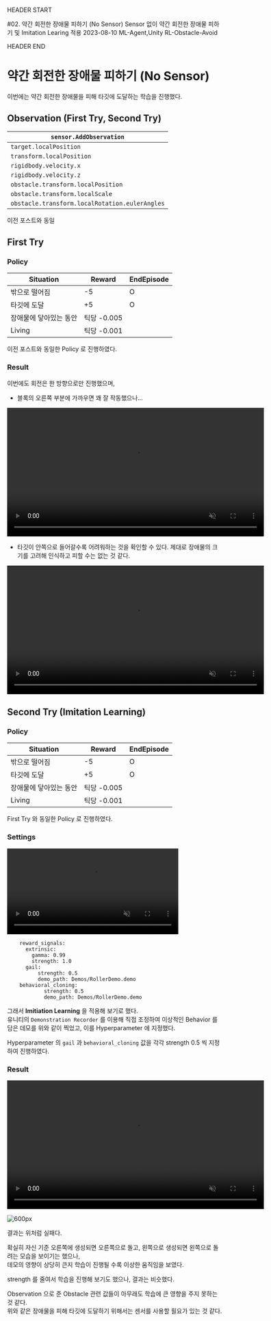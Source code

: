 HEADER START

#02. 약간 회전한 장애물 피하기 (No Sensor)
Sensor 없이 약간 회전한 장애물 피하기 및 Imitation Learing 적용
2023-08-10
ML-Agent,Unity
RL-Obstacle-Avoid

HEADER END

# 약간 회전한 장애물 피하기 (No Sensor)

이번에는 약간 회전한 장애물을 피해 타깃에 도달하는 학습을 진행했다.

## Observation (First Try, Second Try)

| `sensor.AddObservation`                        |
| ---------------------------------------------- |
| `target.localPosition`                         |
| `transform.localPosition`                      |
| `rigidbody.velocity.x`                         |
| `rigidbody.velocity.z`                         |
| `obstacle.transform.localPosition`             |
| `obstacle.transform.localScale`                |
| `obstacle.transform.localRotation.eulerAngles` |

이전 포스트와 동일

## First Try

### Policy

| Situation              | Reward      | EndEpisode |
| ---------------------- | ----------- | ---------- |
| 밖으로 떨어짐          | -5          | O          |
| 타깃에 도달            | +5          | O          |
| 장애물에 닿아있는 동안 | 틱당 -0.005 |            |
| Living                 | 틱당 -0.001 |            |

이전 포스트와 동일한 Policy 로 진행하였다.

### Result

이번에도 회전은 한 방향으로만 진행했으며,

- 블록의 오른쪽 부분에 가까우면 꽤 잘 작동했으나...
<video width="600" muted controls playsinline>
  <source src="/videos/post_videos/mlagent_02/1.mp4#t=0.001" type="video/mp4">
</video>

- 타깃이 안쪽으로 들어갈수록 어려워하는 것을 확인할 수 있다. 제대로 장애물의 크기를 고려해 인식하고 피할 수는 없는 것 같다.
<video width="600" muted controls playsinline>
  <source src="/videos/post_videos/mlagent_02/2.mp4#t=0.001" type="video/mp4">
</video>

## Second Try (Imitation Learning)

### Policy

| Situation              | Reward      | EndEpisode |
| ---------------------- | ----------- | ---------- |
| 밖으로 떨어짐          | -5          | O          |
| 타깃에 도달            | +5          | O          |
| 장애물에 닿아있는 동안 | 틱당 -0.005 |            |
| Living                 | 틱당 -0.001 |            |

First Try 와 동일한 Policy 로 진행하였다.

### Settings

<video width="400" muted controls playsinline>
  <source src="/videos/post_videos/mlagent_02/3.mp4#t=0.001" type="video/mp4">
</video>

```
    reward_signals:
      extrinsic:
        gamma: 0.99
        strength: 1.0
      gail:
          strength: 0.5
          demo_path: Demos/RollerDemo.demo
    behavioral_cloning:
            strength: 0.5
            demo_path: Demos/RollerDemo.demo
```

그래서 **Imitiation Learning** 을 적용해 보기로 했다.  
유니티의 `Demonstration Recorder` 를 이용해 직접 조정하여 이상적인 Behavior 를 담은 데모를 위와 같이 찍었고, 이를 Hyperparameter 에 지정했다.

Hyperparameter 의 `gail` 과 `behavioral_cloning` 값을 각각 strength 0.5 씩 지정하여 진행하였다.

### Result

<video width="600" muted controls playsinline>
  <source src="/videos/post_videos/mlagent_02/5.mp4#t=0.001" type="video/mp4">
</video>

![600px](/imgs/post_imgs/mlagent_02/6.png)

결과는 위처럼 실패다.

확실히 자신 기준 오른쪽에 생성되면 오른쪽으로 돌고, 왼쪽으로 생성되면 왼쪽으로 돌려는 모습을 보이기는 했으나,  
데모의 영향이 상당히 큰지 학습이 진행될 수록 이상한 움직임을 보였다.

strength 를 줄여서 학습을 진행해 보기도 했으나, 결과는 비슷했다.

Observation 으로 준 Obstacle 관련 값들이 아무래도 학습에 큰 영향을 주지 못하는 것 같다.  
위와 같은 장애물을 피해 타깃에 도달하기 위해서는 센서를 사용할 필요가 있는 것 같다.
